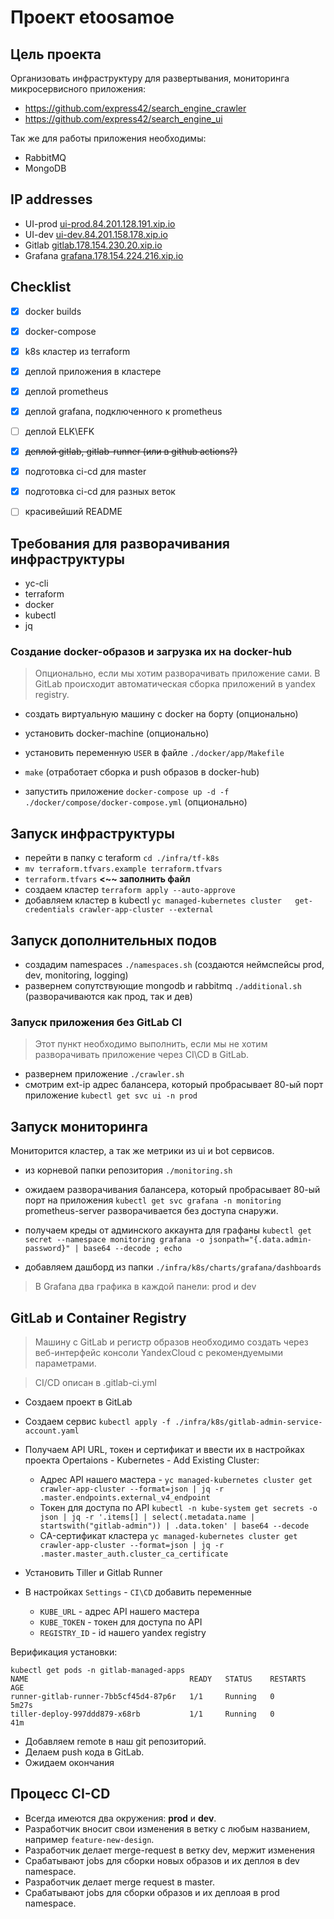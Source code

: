 # Проект etoosamoe

## Цель проекта

Организовать инфраструктуру для развертывания, мониторинга микросервисного приложения:  
 - https://github.com/express42/search_engine_crawler
 - https://github.com/express42/search_engine_ui

Так же для работы приложения необходимы:  
- RabbitMQ
- MongoDB

## IP addresses

 - UI-prod [ui-prod.84.201.128.191.xip.io](http://ui-prod.84.201.128.191.xip.io/)
 - UI-dev [ui-dev.84.201.158.178.xip.io](http://ui-dev.84.201.158.178.xip.io/)
 - Gitlab [gitlab.178.154.230.20.xip.io](http://gitlab.178.154.230.20.xip.io)
 - Grafana [grafana.178.154.224.216.xip.io](http://grafana.178.154.224.216.xip.io)

## Checklist

 - [x] docker builds  
 - [x] docker-compose  
 - [x] k8s кластер из terraform  
 - [x] деплой приложения в кластере    
 - [x] деплой prometheus
 - [x] деплой grafana, подключенного к prometheus
 - [ ] деплой ELK\EFK  
 - [x] ~~деплой gitlab, gitlab-runner  (или в github actions?)~~
 - [x] подготовка ci-cd для master
 - [x] подготовка ci-cd для разных веток  
 - [ ] красивейший README  


## Требования для разворачивания инфраструктуры
 
 - yc-cli
 - terraform
 - docker
 - kubectl
 - jq

### Создание docker-образов и загрузка их на docker-hub

> Опционально, если мы хотим разворачивать приложение сами. В GitLab происходит автоматическая сборка приложений в yandex registry.

 - создать виртуальную машину с docker на борту (опционально)
 - установить docker-machine (опционально)
 - установить переменную ``USER`` в файле ``./docker/app/Makefile``
 - ``make`` (отработает сборка и push образов в docker-hub)
 
 - запустить приложение ``docker-compose up -d -f ./docker/compose/docker-compose.yml``  (опционально)


## Запуск инфраструктуры

 - перейти в папку с teraform ``cd ./infra/tf-k8s``  
 - ``mv terraform.tfvars.example terraform.tfvars``  
 - ``terraform.tfvars`` **<~~ заполнить файл**  
 - создаем кластер ``terraform apply --auto-approve``  
 - добавляем кластер в kubectl ``yc managed-kubernetes cluster   get-credentials crawler-app-cluster --external``  
  
## Запуск дополнительных подов 

 - создадим namespaces ``./namespaces.sh``  (создаются неймспейсы prod, dev, monitoring, logging)
 - развернем сопутствующие mongodb и rabbitmq ``./additional.sh``  (разворачиваются как прод, так и дев)

### Запуск приложения без GitLab CI

> Этот пункт необходимо выполнить, если мы не хотим разворачивать приложение через CI\CD в GitLab.  
 - развернем приложение ``./crawler.sh``
 - смотрим ext-ip адрес балансера, который пробрасывает 80-ый порт приложение ``kubectl get svc ui -n prod``  

## Запуск мониторинга

Мониторится кластер, а так же метрики из ui и bot сервисов.  

 - из корневой папки репозитория ``./monitoring.sh``  
 - ожидаем разворачивания балансера, который пробрасывает 80-ый порт на приложения ``kubectl get svc grafana -n monitoring``  
  prometheus-server разворачивается без доступа снаружи.

  - получаем креды от админского аккаунта для графаны ``kubectl get secret --namespace monitoring grafana -o jsonpath="{.data.admin-password}" | base64 --decode ; echo``
  - добавляем дашборд из папки ``./infra/k8s/charts/grafana/dashboards``

> В Grafana два графика в каждой панели: prod и dev

## GitLab и Container Registry

> Машину с GitLab и регистр образов необходимо создать через веб-интерфейс консоли YandexCloud с рекомендуемыми параметрами. 

> CI/CD описан в .gitlab-ci.yml
 - Создаем проект в GitLab
 - Создаем сервис ``kubectl apply -f ./infra/k8s/gitlab-admin-service-account.yaml``
 - Получаем API URL, токен и сертификат и ввести их в настройках проекта Opertaions - Kubernetes - Add Existing Cluster:  
   - Адрес API нашего мастера - ``yc managed-kubernetes cluster get crawler-app-cluster --format=json | jq -r .master.endpoints.external_v4_endpoint``  
   - Токен для доступа по API ``kubectl -n kube-system get secrets -o json | jq -r '.items[] | select(.metadata.name | startswith("gitlab-admin")) | .data.token' | base64 --decode``  
   - CA-сертификат кластера ``yc managed-kubernetes cluster get crawler-app-cluster --format=json | jq -r .master.master_auth.cluster_ca_certificate``  

 - Установить Tiller и Gitlab Runner 
 - В настройках ``Settings`` - ``CI\CD`` добавить переменные
   - ``KUBE_URL`` - адрес API нашего мастера
   - ``KUBE_TOKEN`` - токен для доступа по API
   - ``REGISTRY_ID`` - id нашего yandex registry
  
  Верификация установки:
  ```
  kubectl get pods -n gitlab-managed-apps
NAME                                    READY   STATUS    RESTARTS   AGE
runner-gitlab-runner-7bb5cf45d4-87p6r   1/1     Running   0          5m27s
tiller-deploy-997ddd879-x68rb           1/1     Running   0          41m
```
 - Добавляем remote в наш git репозиторий.
 - Делаем push кода в GitLab.
 - Ожидаем окончания


## Процесс CI-CD

 - Всегда имеются два окружения: **prod** и **dev**.
 - Разработчик вносит свои изменения в ветку с любым названием, например ``feature-new-design``.
 - Разработчик делает merge-request в ветку dev, мержит изменения
 - Срабатывают jobs для сборки новых образов и их деплоя в dev namespace. 
 - Разработчик делает merge request в master.
 - Срабатывают jobs для сборки образов и их деплоая в prod namespace.